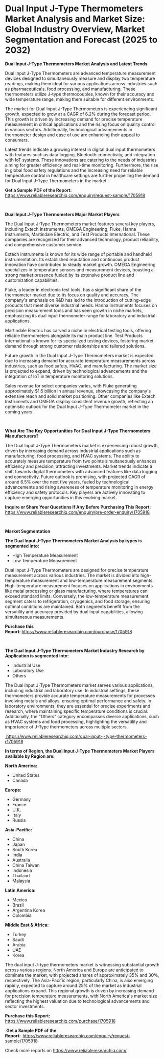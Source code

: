 <p><h1>Dual Input J-Type Thermometers Market Analysis and Market Size: Global Industry Overview, Market Segmentation and Forecast (2025 to 2032)</h1></p><p><strong>Dual Input J-Type Thermometers Market Analysis and Latest Trends</strong></p>
<p><p>Dual Input J-Type Thermometers are advanced temperature measurement devices designed to simultaneously measure and display two temperature readings, making them ideal for various applications across industries such as pharmaceuticals, food processing, and manufacturing. These thermometers utilize J-type thermocouples, known for their accuracy and wide temperature range, making them suitable for different environments.</p><p>The market for Dual Input J-Type Thermometers is experiencing significant growth, expected to grow at a CAGR of 6.2% during the forecast period. This growth is driven by increasing demand for precise temperature measurement in critical applications and the rising focus on quality control in various sectors. Additionally, technological advancements in thermometer design and ease of use are enhancing their appeal to consumers.</p><p>Latest trends indicate a growing interest in digital dual input thermometers with features such as data logging, Bluetooth connectivity, and integration with IoT systems. These innovations are catering to the needs of industries aiming for greater efficiency and real-time monitoring. Furthermore, the rise in global food safety regulations and the increasing need for reliable temperature control in healthcare settings are further propelling the demand for Dual Input J-Type Thermometers in the market.</p></p>
<p><strong>Get a Sample PDF of the Report:&nbsp;</strong> <a href="https://www.reliableresearchiq.com/enquiry/request-sample/1705918?utm_campaign=99&utm_medium=2&utm_source=Github&utm_content=ia&utm_term=10012025&utm_id=dual-input-j-type-thermometers">https://www.reliableresearchiq.com/enquiry/request-sample/1705918</a></p>
<p>&nbsp;</p>
<p><strong>Dual Input J-Type Thermometers Major Market Players</strong></p>
<p><p>The Dual Input J-Type Thermometers market features several key players, including Extech Instruments, OMEGA Engineering, Fluke, Hanna Instruments, Martindale Electric, and Test Products International. These companies are recognized for their advanced technology, product reliability, and comprehensive customer service.</p><p>Extech Instruments is known for its wide range of portable and handheld instrumentation. Its established reputation and continuous product innovation have contributed to steady market growth. OMEGA Engineering specializes in temperature sensors and measurement devices, boasting a strong market presence fueled by its extensive product line and customization capabilities.</p><p>Fluke, a leader in electronic test tools, has a significant share of the thermometer market due to its focus on quality and accuracy. The company's emphasis on R&D has led to the introduction of cutting-edge products that meet diverse industrial needs. Hanna Instruments focuses on precision measurement tools and has seen growth in niche markets, emphasizing its dual input thermometer range for laboratory and industrial applications.</p><p>Martindale Electric has carved a niche in electrical testing tools, offering reliable thermometers alongside its main product line. Test Products International is known for its specialized testing devices, fostering market demand through strong customer relationships and tailored solutions.</p><p>Future growth in the Dual Input J-Type Thermometers market is expected due to increasing demand for accurate temperature measurements across industries, such as food safety, HVAC, and manufacturing. The market size is projected to expand, driven by technological advancements and the integration of IoT in temperature monitoring solutions.</p><p>Sales revenue for select companies varies, with Fluke generating approximately $1.6 billion in annual revenue, showcasing the company's extensive reach and solid market positioning. Other companies like Extech Instruments and OMEGA display consistent revenue growth, reflecting an optimistic outlook for the Dual Input J-Type Thermometer market in the coming years.</p></p>
<p>&nbsp;</p>
<p><strong>What Are The Key Opportunities For Dual Input J-Type Thermometers Manufacturers?</strong></p>
<p><p>The Dual Input J-Type Thermometers market is experiencing robust growth, driven by increasing demand across industrial applications such as manufacturing, food processing, and HVAC systems. The ability to accurately measure temperature from two points simultaneously enhances efficiency and precision, attracting investments. Market trends indicate a shift towards digital thermometers with advanced features like data logging and connectivity. Future outlook is promising, with projected CAGR of around 6.5% over the next five years, fueled by technological advancements and rising awareness of temperature monitoring in energy efficiency and safety protocols. Key players are actively innovating to capture emerging opportunities in this evolving market.</p></p>
<p><strong>Inquire or Share Your Questions If Any Before Purchasing This Report:</strong> <a href="https://www.reliableresearchiq.com/enquiry/pre-order-enquiry/1705918?utm_campaign=99&utm_medium=2&utm_source=Github&utm_content=ia&utm_term=10012025&utm_id=dual-input-j-type-thermometers">https://www.reliableresearchiq.com/enquiry/pre-order-enquiry/1705918</a></p>
<p>&nbsp;</p>
<p><strong>Market Segmentation</strong></p>
<p><strong>The Dual Input J-Type Thermometers Market Analysis by types is segmented into:</strong></p>
<p><ul><li>High Temperature Measurement</li><li>Low Temperature Measurement</li></ul></p>
<p><p>Dual Input J-Type Thermometers are designed for precise temperature measurement across various industries. The market is divided into high-temperature measurement and low-temperature measurement segments. High-temperature measurement focuses on applications in environments like metal processing or glass manufacturing, where temperatures can exceed standard limits. Conversely, the low-temperature measurement segment caters to refrigeration, cryogenics, and food storage, ensuring optimal conditions are maintained. Both segments benefit from the versatility and accuracy provided by dual input capabilities, allowing simultaneous measurements.</p></p>
<p><strong>Purchase this Report:&nbsp;</strong><a href="https://www.reliableresearchiq.com/purchase/1705918?utm_campaign=99&utm_medium=2&utm_source=Github&utm_content=ia&utm_term=10012025&utm_id=dual-input-j-type-thermometers">https://www.reliableresearchiq.com/purchase/1705918</a></p>
<p>&nbsp;</p>
<p><strong>The Dual Input J-Type Thermometers Market Industry Research by Application is segmented into:</strong></p>
<p><ul><li>Industrial Use</li><li>Laboratory Use</li><li>Others</li></ul></p>
<p><p>The Dual Input J-Type Thermometers market serves various applications, including industrial and laboratory use. In industrial settings, these thermometers provide accurate temperature measurements for processes involving metals and alloys, ensuring optimal performance and safety. In laboratory environments, they are essential for precise experiments and research, where maintaining specific temperature conditions is crucial. Additionally, the "Others" category encompasses diverse applications, such as HVAC systems and food processing, highlighting the versatility and importance of J-Type thermometers across multiple sectors.</p></p>
<p><a href="https://www.reliableresearchiq.com/dual-input-j-type-thermometers-r1705918?utm_campaign=99&utm_medium=2&utm_source=Github&utm_content=ia&utm_term=10012025&utm_id=dual-input-j-type-thermometers">&nbsp;https://www.reliableresearchiq.com/dual-input-j-type-thermometers-r1705918</a></p>
<p><strong>In terms of Region, the Dual Input J-Type Thermometers Market Players available by Region are:</strong></p>
<p>
    <p> <strong> North America: </strong>
        <ul>
            <li>United States</li>
            <li>Canada</li>
        </ul>
        </p> 
    <p> <strong> Europe: </strong>
        <ul>
            <li>Germany</li>
            <li>France</li>
            <li>U.K.</li>
            <li>Italy</li>
            <li>Russia</li>
        </ul>
        </p> 
    <p> <strong> Asia-Pacific: </strong>
        <ul>
            <li>China</li>
            <li>Japan</li>
            <li>South Korea</li>
            <li>India</li>
            <li>Australia</li>
            <li>China Taiwan</li>
            <li>Indonesia</li>
            <li>Thailand</li>
            <li>Malaysia</li>
        </ul>
        </p> 
    <p> <strong> Latin America: </strong>
        <ul>
            <li>Mexico</li>
            <li>Brazil</li>
            <li>Argentina Korea</li>
            <li>Colombia</li>
        </ul>
        </p> 
    <p> <strong> Middle East & Africa: </strong>
        <ul>
            <li>Turkey</li>
            <li>Saudi</li>
            <li>Arabia</li>
            <li>UAE</li>
            <li>Korea</li>
        </ul>
    </p>
    </p>
<p><p>The dual input J-type thermometers market is witnessing substantial growth across various regions. North America and Europe are anticipated to dominate the market, with projected shares of approximately 35% and 30%, respectively. The Asia-Pacific region, particularly China, is also emerging rapidly, expected to capture around 25% of the market as industrial applications expand. This regional growth is driven by increasing demand for precision temperature measurements, with North America's market size reflecting the highest valuation due to technological advancements and sector investments.</p></p>
<p><strong>Purchase this Report: </strong><a href="https://www.reliableresearchiq.com/purchase/1705918?utm_campaign=99&utm_medium=2&utm_source=Github&utm_content=ia&utm_term=10012025&utm_id=dual-input-j-type-thermometers">https://www.reliableresearchiq.com/purchase/1705918</a></p>
<p>&nbsp;<strong>Get a Sample PDF of the Report:&nbsp;&nbsp;</strong><a href="https://www.reliableresearchiq.com/enquiry/request-sample/1705918?utm_campaign=99&utm_medium=2&utm_source=Github&utm_content=ia&utm_term=10012025&utm_id=dual-input-j-type-thermometers">https://www.reliableresearchiq.com/enquiry/request-sample/1705918</a></p>
<p><strong></strong></p>
<p>Check more reports on <a href="https://www.reliableresearchiq.com/?utm_campaign=99&utm_medium=2&utm_source=Github&utm_content=ia&utm_term=10012025&utm_id=dual-input-j-type-thermometers">https://www.reliableresearchiq.com/</a></p>